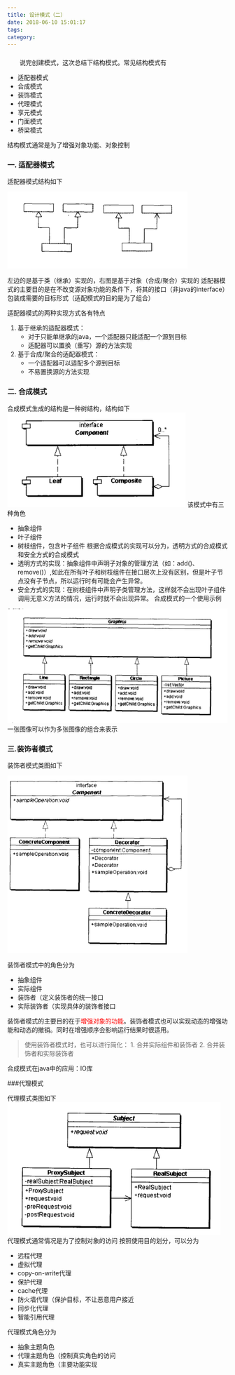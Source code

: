 ```yaml
---
title: 设计模式（二）
date: 2018-06-10 15:01:17
tags:
category:
---
```


###


<!-- more -->

&emsp;&emsp;说完创建模式，这次总结下结构模式。常见结构模式有
* 适配器模式
* 合成模式
* 装饰模式
* 代理模式
* 享元模式
* 门面模式
* 桥梁模式

结构模式通常是为了增强对象功能、对象控制

### 一. 适配器模式

适配器模式结构如下

<img src="../img/设计模式/适配器模式.png" alt="适配器模式"/>

左边的是基于类（继承）实现的，右图是基于对象（合成/聚合）实现的
适配器模式的主要目的是在不改变源对象功能的条件下，将其的接口（非java的interface）包装成需要的目标形式（适配模式的目的是为了组合）

适配器模式的两种实现方式各有特点
1. 基于继承的适配器模式：
    - 对于只能单继承的java，一个适配器只能适配一个源到目标
    - 适配器可以置换（重写）源的方法实现
2. 基于合成/聚合的适配器模式：
    - 一个适配器可以适配多个源到目标
    - 不易置换源的方法实现

### 二. 合成模式
合成模式生成的结构是一种树结构，结构如下
<img src="../img/设计模式/合成模式.png" alt="合成模式"/>
该模式中有三种角色
- 抽象组件
- 叶子组件
- 树枝组件，包含叶子组件
根据合成模式的实现可以分为，透明方式的合成模式和安全方式的合成模式
- 透明方式的实现：抽象组件中声明子对象的管理方法（如：add()、remove()）,如此在所有叶子和树枝组件在接口层次上没有区别，但是叶子节点没有子节点，所以运行时有可能会产生异常。
- 安全方式的实现：在树枝组件中声明子类管理方法，这样就不会出现叶子组件调用无意义方法的情况，运行时就不会出现异常。
合成模式的一个使用示例
<img src="../img/设计模式/合成模式应用.png" alt="合成模式应用"/>
一张图像可以作为多张图像的组合来表示


### 三.装饰者模式

装饰者模式类图如下

<img src="../img/设计模式/装饰者模式.png" alt="装饰者模式"/>

装饰者模式中的角色分为
- 抽象组件
- 实际组件
- 装饰者（定义装饰者的统一接口
- 实际装饰者（实现具体的装饰者接口

装饰者模式的主要目的在于<font color='red'>增强对象的功能</font>。装饰者模式也可以实现动态的增强功能和动态的撤销。同时在增强顺序会影响运行结果时很适用。

>使用装饰者模式时，也可以进行简化：
    1. 合并实际组件和装饰者 
    2. 合并装饰者和实际装饰者

合成模式在java中的应用：IO库

###代理模式

代理模式类图如下
<img src="../img/设计模式/代理模式.png" alt="代理模式"/>
代理模式通常情况是为了控制对象的访问
按照使用目的划分，可以分为
- 远程代理
- 虚拟代理
- copy-on-write代理
- 保护代理
- cache代理
- 防火墙代理（保护目标，不让恶意用户接近
- 同步化代理
- 智能引用代理

代理模式角色分为
- 抽象主题角色
- 代理主题角色（控制真实角色的访问
- 真实主题角色（主要功能实现


